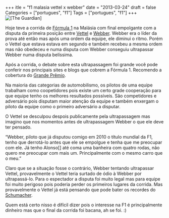 +++
itle = "f1 malasia vettel x webber"
date = "2013-03-24"
draft = false
Categories = ["portugues", "f1"]
Tags = ["portugues", "f1"]
+++
![](/images/Mark-Webber-Sebastian-Vet-008.jpg "[The Guardian]")

Hoje teve a corrida de [Fórmula 1](http://www.formula1.com) na Malásia
com final empolgante com a disputa da primeira posição entre
[Vettel](http://www.sebastianvettel.de) e
[Webber](http://www.markwebber.com). Webber era o líder da prova até
então mas após uma ordem da equipe, ele diminui o ritmo. Porém o Vettel
que estava estava em segundo e também recebeu a mesma ordem mas não
obedeceu e numa disputa com Webber conseguiu ultrapassar Webber numa
disputa belíssima.

Após a corrida, o debate sobre esta ultrapassagem foi grande você pode
conferir nos principais sites e blogs que cobrem a Fórmula 1. Recomendo
a cobertura do [Grande Prêmio](http://www.grandepremio.com.br).

Na maioria das categorias de automobilismo, os pilotos de uma equipe
trabalham como coopetidores pois existe um certo grade cooperação para
que equipe tenho os melhores resultados possíveis. São competidores e
adversário pois disputam maior atenção da equipe e também enxergam o
piloto da equipe como o primeiro adversário a disputar.

O Vettel se desculpou despois publicamente pela ultrapassagem mas
imagino que nos momentos antes de ultrapassagem Webber o que ele deve
ter pensado.

“Webber, piloto que já disputou comigo em 2010 o título mundial da F1,
tenho que derrotá-lo antes que ele se empolgue e tenha que me preocupar
com ele. Já tenho Alonso[] até coma uma banheira com quatro rodas, não
quero me preocupar com mais um. Principalmente com o mesmo carro que o
meu.”

Claro que se a situação fosse o contrário, Webber tentando ultrapassar
Vettel, provavelmente o Vettel teria surtado de ódio à Webber por
ultrapassá-lo. Para o espectador a disputa foi muito legal mas para
equipe foi muito perigoso pois poderia perder os primeiros lugares da
corrida. Mas provavelmente o Vettel já está pensando que pode bater os
recordes do
[Schumacher](http://www.michael-schumacher.de/sites/index.html).

Quem está certo nisso é difícil dizer pois o interesse na F1 é
principalmente dinheiro mas que o final da corrida foi bacana, ah se
foi. :)
